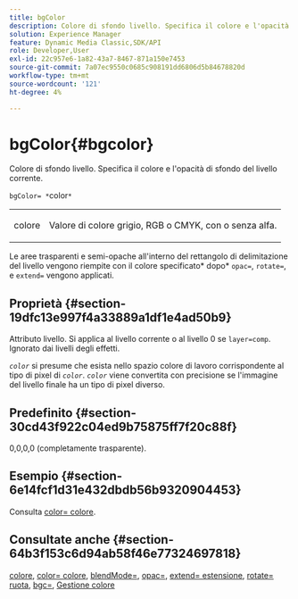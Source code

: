 ```yaml
---
title: bgColor
description: Colore di sfondo livello. Specifica il colore e l'opacità di sfondo del livello corrente.
solution: Experience Manager
feature: Dynamic Media Classic,SDK/API
role: Developer,User
exl-id: 22c957e6-1a82-43a7-8467-871a150e7453
source-git-commit: 7a07ec9550c0685c908191dd6806d5b84678820d
workflow-type: tm+mt
source-wordcount: '121'
ht-degree: 4%

---
```


# bgColor{#bgcolor}

Colore di sfondo livello. Specifica il colore e l&#39;opacità di sfondo del livello corrente.

`bgColor= *`color`*`

<table id="simpletable_2D23B1B282CD4216AB5BE7E7430D1B3F"> 
 <tr class="strow"> 
  <td class="stentry"> <p><span class="codeph"> <span class="varname"> colore</span></span> </p> </td> 
  <td class="stentry"> <p>Valore di colore grigio, RGB o CMYK, con o senza alfa. </p></td> 
 </tr> 
</table>

Le aree trasparenti e semi-opache all&#39;interno del rettangolo di delimitazione del livello vengono riempite con il colore specificato* dopo* `opac=`, `rotate=`, e `extend=` vengono applicati.

## Proprietà {#section-19dfc13e997f4a33889a1df1e4ad50b9}

Attributo livello. Si applica al livello corrente o al livello 0 se `layer=comp`. Ignorato dai livelli degli effetti.

*`color`* si presume che esista nello spazio colore di lavoro corrispondente al tipo di pixel di *`color`*. *`color`* viene convertita con precisione se l&#39;immagine del livello finale ha un tipo di pixel diverso.

## Predefinito {#section-30cd43f922c04ed9b75875ff7f20c88f}

0,0,0,0 (completamente trasparente).

## Esempio {#section-6e14fcf1d31e432dbdb56b9320904453}

Consulta [color= colore](../../../../../is-api/http-ref/image-serving-api-ref/c-http-protocol-reference/c-command-reference/r-color-commandref.md#reference-b044954ec6184253b8831579466b4423).

## Consultate anche {#section-64b3f153c6d94ab58f46e77324697818}

[colore](../../../../../is-api/http-ref/image-serving-api-ref/c-http-protocol-reference/c-data-types/r-is-http-color.md#reference-0fdb264a3aed4bd78451bb55311f6e93), [color= colore](../../../../../is-api/http-ref/image-serving-api-ref/c-http-protocol-reference/c-command-reference/r-color-commandref.md#reference-b044954ec6184253b8831579466b4423), [blendMode=](../../../../../is-api/http-ref/image-serving-api-ref/c-http-protocol-reference/c-command-reference/r-blendmode.md#reference-8be10dde1d584429966cb61ac8e7d172), [opac=](../../../../../is-api/http-ref/image-serving-api-ref/c-http-protocol-reference/c-command-reference/r-opac.md#reference-d2269b51aca34599a08d0a46ee5c27e5), [extend= estensione](../../../../../is-api/http-ref/image-serving-api-ref/c-http-protocol-reference/c-command-reference/r-extend.md#reference-7e9156beb285459d830e2d56782a74ac), [rotate= ruota](../../../../../is-api/http-ref/image-serving-api-ref/c-http-protocol-reference/c-command-reference/r-rotate.md#reference-12abb086635546ec9ec2e1a793dc1096), [bgc=](../../../../../is-api/http-ref/image-serving-api-ref/c-http-protocol-reference/c-command-reference/r-bgc.md#reference-53376175f617446fbe5c69120f834b88), [Gestione colore](../../../../../is-api/http-ref/image-serving-api-ref/c-http-protocol-reference/c-syntax-and-features/r-color-management.md#reference-c7e4a72d589145189f7e4bcb6b4544d7)
